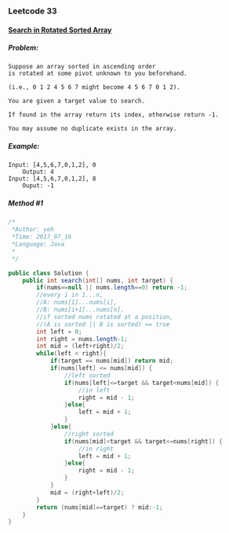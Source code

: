 

### Leetcode 33
#### [Search in Rotated Sorted Array](https://leetcode.com/problems/search-in-rotated-sorted-array)

  

##### ***Problem:***

    Suppose an array sorted in ascending order
    is rotated at some pivot unknown to you beforehand.

    (i.e., 0 1 2 4 5 6 7 might become 4 5 6 7 0 1 2).

    You are given a target value to search. 
    
    If found in the array return its index, otherwise return -1.

    You may assume no duplicate exists in the array.
    
##### ***Example:***

    Input: [4,5,6,7,0,1,2], 0
        Output: 4
    Input: [4,5,6,7,0,1,2], 8
        Ouput: -1

##### *Method #1*
``` java
/*
 *Author: yeh
 *Time: 2017_07_16
 *Language: Java
 *
 */

public class Solution {
    public int search(int[] nums, int target) {
        if(nums==null || nums.length==0) return -1;
        //every i in 1...n,
        //A: nums[1]...nums[i], 
        //B: nums[i+1]...nums[n],
        //if sorted nums rotated at a position, 
        //(A is sorted || B is sorted) == true
        int left = 0;
        int right = nums.length-1;
        int mid = (left+right)/2;
        while(left < right){
            if(target == nums[mid]) return mid;
            if(nums[left] <= nums[mid]) {
                //left sorted
                if(nums[left]<=target && target<nums[mid]) {
                    //in left
                    right = mid - 1;
                }else{
                    left = mid + 1;
                }
            }else{
                //right sorted
                if(nums[mid]<target && target<=nums[right]) {
                    //in right
                    left = mid + 1;
                }else{
                    right = mid - 1;
                }
            }
            mid = (right+left)/2;
        }
        return (nums[mid]==target) ? mid:-1;
    }
}

```


